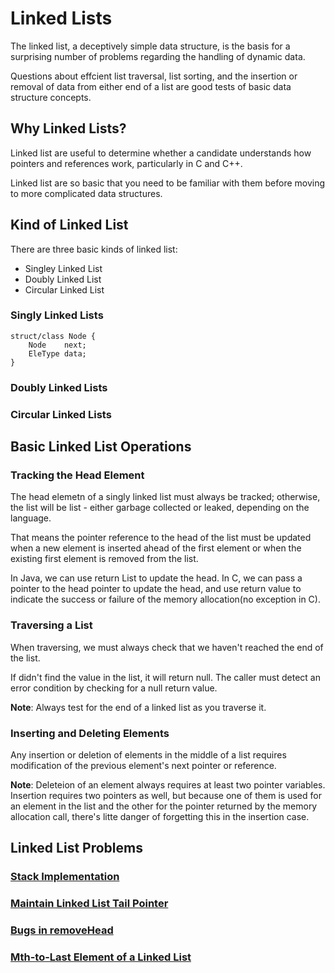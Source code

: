 # Linked Lists

The linked list, a deceptively simple data structure, is the basis for a surprising number of problems regarding the handling of dynamic data.

Questions about effcient list traversal, list sorting, and the insertion or removal of data from either end of a list are good tests of basic data structure concepts.

## Why Linked Lists?

Linked list are useful to determine whether a candidate understands how pointers and references work, particularly in C and C++.

Linked list are so basic that you need to be familiar with them before moving to more complicated data structures.

## Kind of Linked List

There are three basic kinds of linked list:
* Singley Linked List
* Doubly Linked List
* Circular Linked List

### Singly Linked Lists

    struct/class Node {
        Node    next;
        EleType data;
    }

### Doubly Linked Lists


### Circular Linked Lists


## Basic Linked List Operations

### Tracking the Head Element

The head elemetn of a singly linked list must always be tracked; otherwise, the list will be list - either garbage collected or leaked, depending on the language.

That means the pointer reference to the head of the list must be updated when a new element is inserted ahead of the first element or when the existing first element is removed from the list.

In Java, we can use return List to update the head.
In C, we can pass a pointer to the head pointer to update the head, and use return value to indicate the success or failure of the memory allocation(no exception in C).

### Traversing a List

When traversing, we must always check that we haven't reached the end of the list.

If didn't find the value in the list, it will return null.
The caller must detect an error condition by checking for a null return value.

**Note**: Always test for the end of a linked list as you traverse it.

### Inserting and Deleting Elements

Any insertion or deletion of elements in the middle of a list requires modification of the previous element's next pointer or reference.

**Note**: Deleteion of an element always requires at least two pointer variables.
Insertion requires two pointers as well, but because one of them is used for an element in the list and the other for the pointer returned by the memory allocation call, there's litte danger of forgetting this in the insertion case.

## Linked List Problems

### [Stack Implementation](stack)

### [Maintain Linked List Tail Pointer](maintain-tail-pointer)

### [Bugs in removeHead](bugs-in-remove-head)

### [Mth-to-Last Element of a Linked List](mth-to-last)
